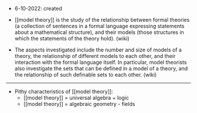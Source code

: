 - 6-10-2022: created

- [[model theory]] is the study of the relationship between formal theories (a collection of sentences in a formal language expressing statements about a mathematical structure), and their models (those structures in which the statements of the theory hold). (wiki)
- The aspects investigated include the number and size of models of a theory, the relationship of different models to each other, and their interaction with the formal language itself. In particular, model theorists also investigate the sets that can be defined in a model of a theory, and the relationship of such definable sets to each other.  (wiki)

---
- Pithy characteristics of [[model theory]]:
	- [[model theory]] = universal algebra + logic
	- [[model theory]] = algebraic geometry - fields

